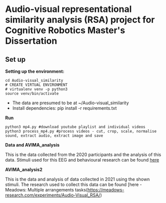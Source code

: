 # Audio-visual representational similarity analysis (RSA) project for Cognitive Robotics Master's Dissertation 

## Set up ## 
**Setting up the environment:**

```
cd Audio-visual_similarity 
# CREATE VIRTUAL ENVIRONMENT
# virtualenv venv -p python3
source venv/bin/activate
```
- The data are presumed to be at ~/Audio-visual_similarity
- Install dependencies: pip install -r requirements.txt

**Run**
```
python3 mp4.py #download youtube playlist and individual videos 
python3 process_mp4.py #process videos - cut, crop, scale, normalise sound, extract audio, extract image and save
```

**Data and AVIMA_analysis** 

This is the data collected from the 2020 participants and the analysis of this data. Stimuli used for this EEG and behavioural research can be found [here](https://meadows-research.com)

**AVIMA_analysis2** 

This is the data and analysis of data collected in 2021 using the shown stimuli. The research used to collect this data can be found [here - Meadows: Multiple arrangements tasks(https://meadows-research.com/experiments/Audio-Visual_RSA/)
